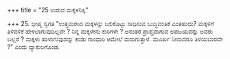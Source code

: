 +++
title = "25 ಉರುವ ಮಕ್ಕಳನಿಕ್ಕಿ"

+++
25. ಭೀಷ್ಮ ಸ್ವಗತ "ಉತ್ತಮರಾದ ಮಕ್ಕಳನ್ನು ಬಲಿಕೊಟ್ಟು ಸಾಧಿಸುವ ಬುದ್ಧಿವಂತಿಕೆ ಎಂತಹುದು? ಮಕ್ಕಳಿಗೆ ತಿಳಿವಳಿಕೆ ಹೇಳಲಾಗುವುದಿಲ್ಲವೇ ? ನಿನ್ನ ಮಕ್ಕಳೇನು ಕುರಿಗಳೇ ? ಅನಂತರ ಪ್ರಾಪ್ತವಾಗುವ ಅಪಜಯವನ್ನು ಅವರು ಬಲ್ಲರೆ ? ಮಕ್ಕಳು ಹಾಳಾಗುವುದನ್ನು ಕಂಡು ಗಾಂಧಾರಿ ಆಮೇಲೆ ಮರುಗುತ್ತಾಳೆ. ಮೂರ್ಖ ನೀನಾದರೂ ತಿಳಿಯಬಾರದೇ ?" ಎಂದು ವ್ಯಾಕುಲಗೊಂಡ.
